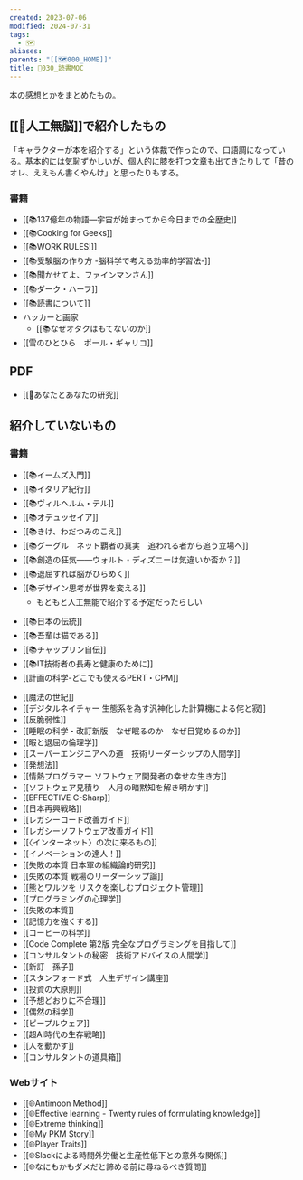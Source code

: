 ```yaml
---
created: 2023-07-06
modified: 2024-07-31
tags:
  - 🗺️
aliases: 
parents: "[[🗺️000_HOME]]"
title: 📖030_読書MOC
---
```

本の感想とかをまとめたもの。

## [[📝人工無脳]]で紹介したもの
「キャラクターが本を紹介する」という体裁で作ったので、口語調になっている。基本的には気恥ずかしいが、個人的に膝を打つ文章も出てきたりして「昔のオレ、ええもん書くやんけ」と思ったりもする。

### 書籍 
* [[📚137億年の物語―宇宙が始まってから今日までの全歴史]] 
* [[📚Cooking for Geeks]]
* [[📚WORK RULES!]]
* [[📚受験脳の作り方 -脳科学で考える効率的学習法-]] 
* [[📚聞かせてよ、ファインマンさん]] 
* [[📚ダーク・ハーフ]] 
* [[📚読書について]]
* ハッカーと画家
	* [[📚なぜオタクはもてないのか]] 
* [[雪のひとひら　ポール・ギャリコ]] 

## PDF
* [[📑あなたとあなたの研究]]

## 紹介していないもの
### 書籍 
- [[📚イームズ入門]]
- [[📚イタリア紀行]]
- [[📚ヴィルヘルム・テル]]
- [[📚オデュッセイア]]
- [[📚きけ、わだつみのこえ]]
- [[📚グーグル　ネット覇者の真実　追われる者から追う立場へ]] 
- [[📚創造の狂気――ウォルト・ディズニーは気違いか否か？]] 
- [[📚退屈すれば脳がひらめく]] 
- [[📚デザイン思考が世界を変える]] 
	- もともと人工無能で紹介する予定だったらしい
* [[📚日本の伝統]] 
* [[📚吾輩は猫である]]
* [[📚チャップリン自伝]]
* [[📚IT技術者の長寿と健康のために]]
* [[計画の科学-どこでも使えるPERT・CPM]]
- [[魔法の世紀]]
- [[デジタルネイチャー 生態系を為す汎神化した計算機による侘と寂]]
- [[反脆弱性]]
- [[睡眠の科学・改訂新版　なぜ眠るのか　なぜ目覚めるのか]]
- [[暇と退屈の倫理学]]
- [[スーパーエンジニアへの道　技術リーダーシップの人間学]]
- [[発想法]]
- [[情熱プログラマー ソフトウェア開発者の幸せな生き方]]
- [[ソフトウェア見積り　人月の暗黙知を解き明かす]]
- [[EFFECTIVE C-Sharp]]
- [[日本再興戦略]]
- [[レガシーコード改善ガイド]]
- [[レガシーソフトウェア改善ガイド]]
- [[〈インターネット〉の次に来るもの]]
- [[イノベーションの達人！]]
- [[失敗の本質 日本軍の組織論的研究]]
- [[失敗の本質 戦場のリーダーシップ論]]
- [[熊とワルツを リスクを楽しむプロジェクト管理]]
- [[プログラミングの心理学]]
- [[失敗の本質]]
- [[記憶力を強くする]]
- [[コーヒーの科学]]
- [[Code Complete 第2版 完全なプログラミングを目指して]]
- [[コンサルタントの秘密　技術アドバイスの人間学]]
- [[新訂　孫子]]
- [[スタンフォード式　人生デザイン講座]]
- [[投資の大原則]]
- [[予想どおりに不合理]]
- [[偶然の科学]]
- [[ピープルウェア]]
- [[超AI時代の生存戦略]]
- [[人を動かす]]
- [[コンサルタントの道具箱]]

### Webサイト
- [[🌐Antimoon Method]]
- [[🌐Effective learning - Twenty rules of formulating knowledge]]
- [[🌐Extreme thinking]]
- [[🌐My PKM Story]] 
- [[🌐Player Traits]]
- [[🌐Slackによる時間外労働と生産性低下との意外な関係]]
- [[🌐なにもかもダメだと諦める前に尋ねるべき質問]]